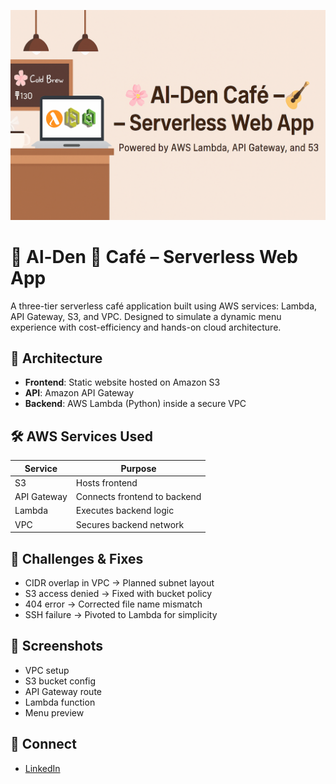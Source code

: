 ![Al-Den Café Banner](banner.png)
# 🌸 Al-Den 🎸 Café – Serverless Web App

A three-tier serverless café application built using AWS services: Lambda, API Gateway, S3, and VPC. Designed to simulate a dynamic menu experience with cost-efficiency and hands-on cloud architecture.

## 🧱 Architecture
- **Frontend**: Static website hosted on Amazon S3
- **API**: Amazon API Gateway
- **Backend**: AWS Lambda (Python) inside a secure VPC

## 🛠️ AWS Services Used
| Service       | Purpose                          |
|---------------|----------------------------------|
| S3            | Hosts frontend                   |
| API Gateway   | Connects frontend to backend     |
| Lambda        | Executes backend logic           |
| VPC           | Secures backend network          |

## 🧪 Challenges & Fixes
- CIDR overlap in VPC → Planned subnet layout
- S3 access denied → Fixed with bucket policy
- 404 error → Corrected file name mismatch
- SSH failure → Pivoted to Lambda for simplicity

## 📸 Screenshots
- VPC setup
- S3 bucket config
- API Gateway route
- Lambda function
- Menu preview

## 🔗 Connect
- [LinkedIn](https://www.linkedin.com/in/alekhya-somanaboyana)

